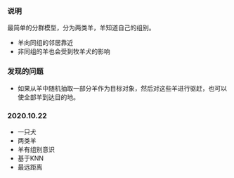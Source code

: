 ### 说明
最简单的分群模型，分为两类羊，羊知道自己的组别。
- 羊向同组的邻居靠近
- 非同组的羊也会受到牧羊犬的影响
### 发现的问题
- 如果从羊中随机抽取一部分羊作为目标对象，然后对这些羊进行驱赶，也可以使全部羊到达目的地。

### 2020.10.22 
- 一只犬
- 两类羊
- 羊有组别意识
- 基于KNN
- 最远距离
